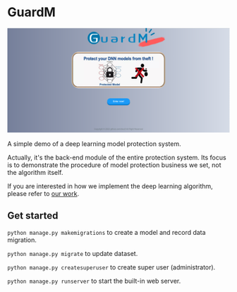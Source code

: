 # GuardM
![](myWeb/static/welcome/image/demo.png)

A simple demo of a deep learning model protection system.

Actually, it's the back-end module of the entire protection system. Its focus is to demonstrate the procedure of model protection business we set, not the algorithm itself. 

If you are interested in how we implement the deep learning algorithm, please refer to [our work](https://github.com/ByGary/Security-of-IP-Protection-Frameworks).

## Get started
`python manage.py makemigrations` to create a model and record data migration.

`python manage.py migrate` to update dataset.

`python manage.py createsuperuser` to create super user (administrator).

`python manage.py runserver` to start the built-in web server.
